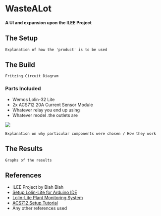 # WasteALot
#### A UI and expansion upon the ILEE Project 
## The Setup
```Explanation of how the 'product' is to be used ```
## The Build
```Fritzing Circuit Diagram```
### Parts Included
* Wemos Lolin-32 Lite 
* 2x ACS712 20A Current Sensor Module 
* Whatever relay you end up using 
* Whatever model .the outlets are 
<img src="Lolin-Lite.pinout.png"/>

```Explanation on why particular components were chosen / How they work```
## The Results
```Graphs of the results```
## References
* ILEE Project by Blah Blah
* [Setup Lolin-Lite for Arduino IDE](https://randomnerdtutorials.com/installing-the-esp32-board-in-arduino-ide-mac-and-linux-instructions/)
* [Lolin-Lite Plant Monitoring System](https://maker.pro/esp8266/projects/plant-monitoring-system-tutorial-esp32-lolin32-lite-blynk)
* [ACS712 Setup Tutorial](http://henrysbench.capnfatz.com/henrys-bench/arduino-current-measurements/the-acs712-current-sensor-with-an-arduino/)
* Any other references used 

